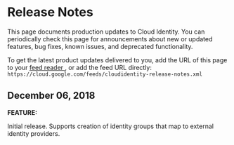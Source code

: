 #  Release Notes

This page documents production updates to Cloud Identity. You can periodically
check this page for announcements about new or updated features, bug fixes,
known issues, and deprecated functionality.

To get the latest product updates delivered to you, add the URL of this page
to your [ feed reader
](https://wikipedia.org/wiki/Comparison_of_feed_aggregators) , or add the feed
URL directly: ` https://cloud.google.com/feeds/cloudidentity-release-notes.xml
`

##  December 06, 2018

**FEATURE:**

Initial release. Supports creation of identity groups that map to external
identity providers.

